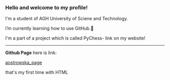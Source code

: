 ### Hello and welcome to my profile!
I'm a student of AGH University of Sciene and Technology.

I’m currently learning how to use GitHub.🌱 

I'm a part of a project which is called PyChess- link on my website!
***
**Github Page**
here is link: 

[aostrowska_page](https://ostrowskaanna.github.io/)

that's my first time with HTML
